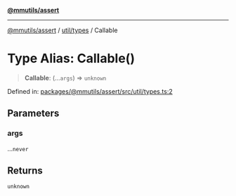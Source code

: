 [**@mmutils/assert**](../../../README.md)

***

[@mmutils/assert](../../../modules.md) / [util/types](../README.md) / Callable

# Type Alias: Callable()

> **Callable**: (...`args`) => `unknown`

Defined in: [packages/@mmutils/assert/src/util/types.ts:2](https://github.com/mastermind-0xff/-mm-monorepo/blob/ae77bebbedeaf68ca437dc22abf389b1b28fc898/packages/@mmutils/assert/src/util/types.ts#L2)

## Parameters

### args

...`never`

## Returns

`unknown`
